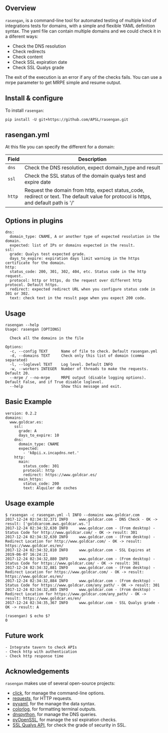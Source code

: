 ## Overview

`rasengan`, is a command-line tool for automated testing of multiple kind of integrations tests for domains, with 
a simple and flexible YAML definition syntax.
The yaml file can contain multiple domains and we could check it in a diferent ways:
  - Check the DNS resolution
  - Check redirects
  - Check content
  - Check SSL expiration date
  - Check SSL Qualys grade

The exit of the execution is an error if any of the checks fails.
You can use a mrpe parameter to get MRPE simple and resume output.  


## Install & configure

To install `rasengan`:

    pip install -U git+https://github.com/APSL/rasengan.git


## rasengan.yml

At this file you can specify the different for a domain:

| Field          | Description                                                        |
|----------------|--------------------------------------------------------------------|
| `dns`          | Check the DNS resolution, expect domain_type and result            |
| `ssl`          | Check the SSL status of the domain qualys test and expire date     |
| `http`         | Request the domain from http, expect status_code, redirect or text. The default value for protocol is https, and default path is '/' |


## Options in plugins

    dns:
      domain_type: CNAME, A or another type of expected resolution in the domain.
      expected: list of IPs or domains expected in the result.
    ssl:
      grade: Qualys test expected grade.
      days_to_expire: expiration days limit warning in the https certificate for the domain. 
    http: 
      status_code: 200, 301, 302, 404, etc. Status code in the http request.
      protocol: http or https, do the request over different http protocol. Default https.
      redirect: expected redirect URL when you configure status code in 301 or 302. 
      text: check text in the result page when you expect 200 code.  


## Usage

    rasengan --help
    Usage: rasengan [OPTIONS]

      Check all the domains in the file

    Options:
      -c, --config TEXT      Name of file to check. Default rasengan.yml
      -d, --domains TEXT     Check only this list of domain (comma separated)
      -l, --loglevel TEXT    Log level. Default INFO
      -w, --workers INTEGER  Number of threads to make the requests. Default 20.
      --mrpe / --no-mrpe     MRPE output (disable logging options). Default False, and if True disable loglevel.
      --help                 Show this message and exit.


## Basic Example
    version: 0.2.2
    domains:
      www.goldcar.es:
        ssl:
          grade: A
          days_to_expire: 10
        dns:
          domain_type: CNAME
          expected: 
            - 'k8pii.x.incapdns.net.'
        http:
          main: 
            status_code: 301
            protocol: http
            redirect: https://www.goldcar.es/
          main_https:
            status_code: 200
            text: Alquiler de coches

## Usage example

    $ rasengan -c rasengan.yml -l INFO --domains www.goldcar.com
    2017-12-24 02:34:32,371 INFO     www.goldcar.com - DNS Check - OK -> result: ['goldcarcom.aws.goldcar.ws.']
    2017-12-24 02:34:32,630 INFO     www.goldcar.com - (From desktop) - Status Code for http://www.goldcar.com/ - OK -> result: 301
    2017-12-24 02:34:32,630 INFO     www.goldcar.com - (From desktop) - Redirect Location for http://www.goldcar.com/ - OK -> result: https://www.goldcar.es/en/
    2017-12-24 02:34:32,810 INFO     www.goldcar.com - SSL Expires at 2019-06-07 16:24:21
    2017-12-24 02:34:32,880 INFO     www.goldcar.com - (From desktop) - Status Code for https://www.goldcar.com/ - OK -> result: 301
    2017-12-24 02:34:32,881 INFO     www.goldcar.com - (From desktop) - Redirect Location for https://www.goldcar.com/ - OK -> result: https://www.goldcar.es/en/
    2017-12-24 02:34:32,884 INFO     www.goldcar.com - (From desktop) - Status Code for https://www.goldcar.com/any_path/ - OK -> result: 301
    2017-12-24 02:34:32,885 INFO     www.goldcar.com - (From desktop) - Redirect Location for https://www.goldcar.com/any_path/ - OK -> result: https://www.goldcar.es/en/
    2017-12-24 02:34:35,367 INFO     www.goldcar.com - SSL Qualys grade - OK -> result: A

    (rasengan) $ echo $?
    0

## Future work

    - Integrate tavern to check APIs
    - Check http with authentication
    - Check http response time 

## Acknowledgements
  
`rasengan` makes use of several open-source projects:

  - [click](http://click.pocoo.org/5/), for manage the command-line options.
  - [requests](http://docs.python-requests.org/en/master/), for HTTP requests.
  - [pyyaml](https://github.com/yaml/pyyaml), for the manage the data syntax.
  - [colorlog](https://github.com/borntyping/python-colorlog), for formatting terminal outputs.
  - [dnspython](http://www.dnspython.org/), for manage the DNS queries.
  - [pyOpenSSL](https://pypi.python.org/pypi/pyOpenSSL), for manage the ssl expiration checks.
  - [SSL Qualys API](https://www.ssllabs.com/projects/ssllabs-apis/), for check the grade of security in SSL.